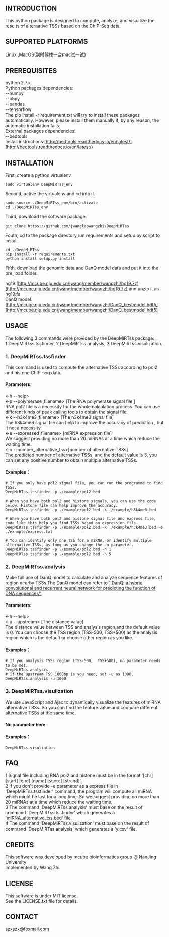 ## INTRODUCTION
This python package is designed to compute, analyze, and visualize the results of alternative TSSs based on the ChIP-Seq data.
## SUPPORTED PLATFORMS
Linux ,MacOS(到时候找一台mac试一试)
## PREREQUISITES
python 2.7.x  
Python packages dependencies:  
--numpy  
--h5py  
--pandas  
--tensorflow  
The pip install -r requirement.txt will try to install these packages automatically. However, please install them manually if, by any reason, the automatic installation fails.  
External packages dependencies:  
--bedtools  
Install instructions:[http://bedtools.readthedocs.io/en/latest/](http://bedtools.readthedocs.io/en/latest/)  
## INSTALLATION
First, create a python virtualenv

```
sudo virtualenv DeepMiRTss_env
```
Second, active the virtualenv and cd into it.

```
sudo source ./DeepMiRTss_env/bin/activate
cd ./DeepMiRTss_env
```
Third, download the software package.  

```
git clone https://github.com/jwanglabwangzhi/DeepMiRTss

```
Fouth, cd to the package directory,run requirements and setup.py script to install.

```
cd ./DeepMiRTss
pip install -r requirements.txt
python install setup.py install
```
Fifth, download the genomic data and DanQ model data and put it into the pre_load folder.

hg19:[http://mcube.nju.edu.cn/jwang/member/wangzhi/hg19.7z](http://mcube.nju.edu.cn/jwang/member/wangzhi/hg19.7z) and unzip it as hg19.fa  
DanQ model:[http://mcube.nju.edu.cn/jwang/member/wangzhi/DanQ_bestmodel.hdf5](http://mcube.nju.edu.cn/jwang/member/wangzhi/DanQ_bestmodel.hdf5)

## USAGE
The following 3 commands were provided by the DeepMiRTss package:  
1 DeepMiRTss.tssfinder, 2 DeepMiRTss.analysis, 3 DeepMiRTss.visulization.
### 1. DeepMiRTss.tssfinder  
This command is used to compute the alternative TSSs according to pol2 and histone ChIP-seq data.  
#### Parameters:  
<-h --help>  
<-p --polymerase_filename> [The RNA polymerase signal file ]  
RNA pol2 file is a necessity for the whole calculation process. You can use different kinds of  peak calling tools to obtain the signal file.  
<-k --h3k4me3_filename> [The h3k4me3 signal file]  
The h3k4me3 signal file can help to improve the accuracy of prediction , but it not a necessity.  
<-e --expressed_filename> [miRNA expression file]  
We suggest providing no more than 20 miRNAs at a time which reduce the waiting time.  
<-n --number_alternative_tss>[number of alternative TSSs]    
The predicted number of alternative TSSs, and the default value is 3, you can set any positive number to obtain multiple alternative TSSs.
#### Examples：
```
# If you only have pol2 signal file, you can run the programme to find TSSs.
DeepMiRTss.tssfinder -p ./example/pol2.bed 

# When you have both pol2 and histone signals, you can use the code below. Histone file can help improve the accuracy.
DeepMiRTss.tssfinder -p ./example/pol2.bed -k ./example/h3k4me3.bed

# When you have both pol2 and histone signal file and express file, code like this help you find TSSs based on expression file.
DeepMiRTss.tssfinder -p ./example/pol2.bed -k ./example/h3k4me3.bed -e ./example/express.txt

# You can identify only one TSS for a miRNA, or identify multiple alternative TSSs, as long as you change the -n parameter.
DeepMiRTss.tssfinder -p ./example/pol2.bed -n 1
DeepMiRTss.tssfinder -p ./example/pol2.bed -n 5
```
### 2. DeepMiRTss.analysis  
Make full use of DanQ model to calculate and analyze sequence features of region nearby TSSs.The DanQ model can refer to [``DanQ: a hybrid convolutional and recurrent neural network for predicting the function of DNA sequences''](https://academic.oup.com/nar/article-lookup/doi/10.1093/nar/gkw226)
#### Parameters:  
<-h --help>  
<-u --upstream> [The distance value]  
The distance value between TSS and analysis region,and the default value is 0. You can choose the TSS region (TSS-500, TSS+500) as the analysis region which is the default or choose other region as you like.  
#### Examples：
```
# If you analysis TSSs region (TSS-500,  TSS+500), no parameter needs to be set.
DeepMiRTss.analysis
# If the upstream TSS 1000bp is you need, set -u as 1000.
DeepMiRTss.analysis -u 1000
```
### 3. DeepMiRTss.visulization  
We use JavaScript and Ajax to dynamically visualize the features of miRNA alternative TSSs. So you can find the feature value and compare different alternative TSSs at the same time.  
#### No parameter here
#### Examples：
```
DeepMiRTss.visuliation
```

## FAQ  
1 Signal file including RNA pol2 and histone must be in the format '[chr] [start] [end] [name] [score] [strand]'.  
2 If you don't provide -e parameter as a express file in 'DeepMiRTss.tssfinder' command, the program will compute all miRNA which might be last for a long time. 
So we suggest providing no more than 20 miRNAs at a time which reduce the waiting time.  
3 The command 'DeepMiRTss.analysis' must base on the result of command 'DeepMiRTss.tssfinder' which generates a 'miRNA_alternative_tss.bed' file.  
4 The command 'DeepMiRTss.visulization' must base on the result of command 'DeepMiRTss.analysis' which generates a 'y.csv' file.


## CREDITS
This software was developed by mcube bioinformatics group @ NanJing University  
Implemented by Wang Zhi.
## LICENSE
This software is under MIT license.  
See the LICENSE.txt file for details.  
## CONTACT
szxszx@foxmail.com


















